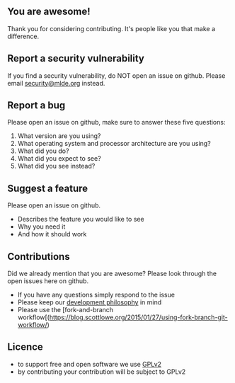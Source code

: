## You are awesome!

Thank you for considering contributing. It's people like you that make a difference.



## Report a security vulnerability

If you find a security vulnerability, do NOT open an issue on github. Please email security@mlde.org instead.



## Report a bug

Please open an issue on github, make sure to answer these five questions:

1. What version are you using?
2. What operating system and processor architecture are you using?
3. What did you do?
4. What did you expect to see?
5. What did you see instead?



## Suggest a feature

Please open an issue on github.

- Describes the feature you would like to see
- Why you need it
- And how it should work



## Contributions

Did we already mention that you are awesome? Please look through the open issues here on github.

- If you have any questions simply respond to the issue
- Please keep our [development philosophy](https://github.com/mlde/mlde/blob/master/DEVELOPMENT.md) in mind
- Please use the [fork-and-branch workflow[(https://blog.scottlowe.org/2015/01/27/using-fork-branch-git-workflow/)

## Licence

- to support free and open software we use [GPLv2](https://choosealicense.com/licenses/gpl-2.0/)
- by contributing your contribution will be subject to GPLv2

